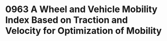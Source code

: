# 0963 A Wheel and Vehicle Mobility Index Based on Traction and Velocity for Optimization of Mobility

